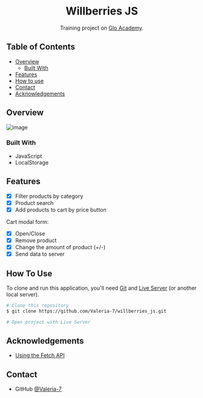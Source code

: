 <h1 align="center">Willberries JS</h1>

<div align="center">
   Training project on  <a href="https://glo.academy/" target="_blank">Glo Academy</a>.
</div>

## Table of Contents

- [Overview](#overview)
  - [Built With](#built-with)
- [Features](#features)
- [How to use](#how-to-use)
- [Contact](#contact)
- [Acknowledgements](#acknowledgements)

## Overview

![image](https://user-images.githubusercontent.com/68329127/155890738-8b38c396-deec-4ce5-a3df-90527d0ab3c1.png)

### Built With

- JavaScript
- LocalStorage

## Features

- [x] Filter products by category
- [x] Product search
- [x] Add products to cart by price button

Cart modal form:

- [x] Open/Close
- [x] Remove product
- [x] Change the amount of product (+/-)
- [x] Send data to server

## How To Use

To clone and run this application, you'll need [Git](https://git-scm.com) and [Live Server](https://marketplace.visualstudio.com/items?itemName=ritwickdey.LiveServer) (or another local server).

```bash
# Clone this repository
$ git clone https://github.com/Valeria-7/willberries_js.git

# Open project with Live Server
```

## Acknowledgements

- [Using the Fetch API](https://developer.mozilla.org/ru/docs/Web/API/Fetch_API/Using_Fetch)

## Contact

- GitHub [@Valeria-7](https://github.com/Valeria-7)
